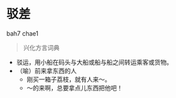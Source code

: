 # 驳差
bah7 chae1
> 兴化方言词典
- 驳运，用小船在码头与大船或船与船之间转运乘客或货物。
- （喻）前来拿东西的人
  - 刚买一箱子荔枝，就有人来～。
  - ～的来啊，总要拿点儿东西把他吧！
